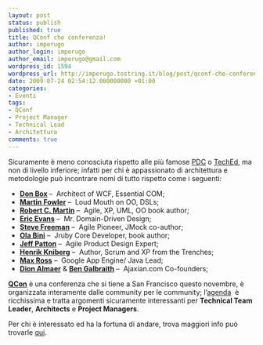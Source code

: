 ```yaml
---
layout: post
status: publish
published: true
title: QConf che conferenza!
author: imperugo
author_login: imperugo
author_email: imperugo@gmail.com
wordpress_id: 1594
wordpress_url: http://imperugo.tostring.it/blog/post/qconf-che-conferenza/
date: 2009-07-24 02:54:12.000000000 +01:00
categories:
- Eventi
tags:
- QConf
- Project Manager
- Technical Lead
- Architettura
comments: true
---
```

<p>Sicuramente &egrave; meno conosciuta rispetto alle pi&ugrave; famose <a target="_blank" rel="nofollow" href="http://www.microsoftpdc.com/" title="Microsoft PDC">PDC</a> o <a target="_blank" rel="nofollow" href="http://www.microsoft.com/events/teched2009/" title="Microsoft TechEd">TechEd</a>, ma non di livello inferiore; infatti per chi &egrave; appassionato di architettura e metodologie pu&ograve; incontrare nomi di tutto rispetto come i seguenti:</p>
<ul>
    <li><a target="_blank" rel="nofollow" href="http://qconsf.com/sf2009/speaker/Don+Box" title="Don Box"><strong>Don Box</strong></a><strong> </strong>&ndash;&nbsp; Architect of WCF, Essential COM;</li>
    <li><a target="_blank" rel="nofollow" href="http://qconsf.com/sf2009/speaker/Martin+Fowler" title="Martin Fowler"><strong>Martin Fowler</strong></a> &ndash;&nbsp; Loud Mouth on OO, DSLs;</li>
    <li><a target="_blank" rel="nofollow" href="http://qconsf.com/sf2009/speaker/Bob+Martin" title="Robert C. Martin"><strong>Robert C. Martin</strong></a> &ndash;&nbsp; Agile, XP, UML, OO book author;</li>
    <li><a target="_blank" rel="nofollow" href="http://qconsf.com/sf2009/speaker/Eric+Evans" title="Eric Evans"><strong>Eric Evans</strong></a> &ndash;&nbsp; Mr. Domain-Driven Design;</li>
    <li><a target="_blank" rel="nofollow" href="http://qconsf.com/sf2009/speaker/Steve+Freeman" title="Steve Freeman"><strong>Steve Freeman</strong></a> &ndash;&nbsp; Agile Pioneer, JMock co-author;</li>
    <li><a target="_blank" rel="nofollow" href="http://qconsf.com/sf2009/speaker/Ola+Bini" title="Ola Bini"><strong>Ola Bini</strong></a> &ndash;&nbsp; Jruby Core Developer, book author;</li>
    <li><a target="_blank" rel="nofollow" href="http://qconsf.com/sf2009/speaker/Jeff+Patton" title="Jeff Patton"><strong>Jeff Patton</strong></a> &ndash;&nbsp; Agile Product Design Expert;</li>
    <li><a target="_blank" rel="nofollow" href="http://qconsf.com/sf2009/speaker/Henrik+Kniberg" title="Henrik Kniberg"><strong>Henrik Kniberg</strong></a> &ndash;&nbsp; Author, Scrum and XP from the Trenches;</li>
    <li><a target="_blank" rel="nofollow" href="http://qconsf.com/sf2009/speaker/Max+Ross" title="Max Ross"><strong>Max Ross</strong></a> &ndash;&nbsp; Google App Engine/ Java Lead;</li>
    <li><a target="_blank" rel="nofollow" href="http://qconsf.com/sf2009/speaker/Dion+Almaer" title="Dion Almaer"><strong>Dion Almaer</strong></a> &amp; <a target="_blank" rel="nofollow" href="http://qconsf.com/sf2009/speaker/Ben+Galbraith" title="Ben Galbraith"><strong>Ben Galbraith</strong></a> &ndash;&nbsp; Ajaxian.com Co-founders;</li>
</ul>
<p><a target="_blank" rel="nofollow" href="http://qconsf.com/sf2009/" title="QConf San Francisco"><strong>QCon</strong></a> &egrave; una conferenza che si tiene a San Francisco questo novembre, &egrave; organizzata interamente dalle community per le community; l&rsquo;<a target="_blank" rel="nofollow" href="http://qconsf.com/sf2009/tracks/" title="Agenda QConf">agenda</a>&nbsp; &egrave; ricchissima e tratta argomenti sicuramente interessanti per <strong>Technical Team Leader</strong>, <strong>Architects</strong> e <strong>Project Managers</strong>.</p>
<p>Per chi &egrave; interessato ed ha la fortuna di andare, trova maggiori info pu&ograve; trovarle <a target="_blank" rel="nofollow" href="http://qconsf.com/sf2009/" title="QConf San Francisco 2009">qui</a>.</p>
